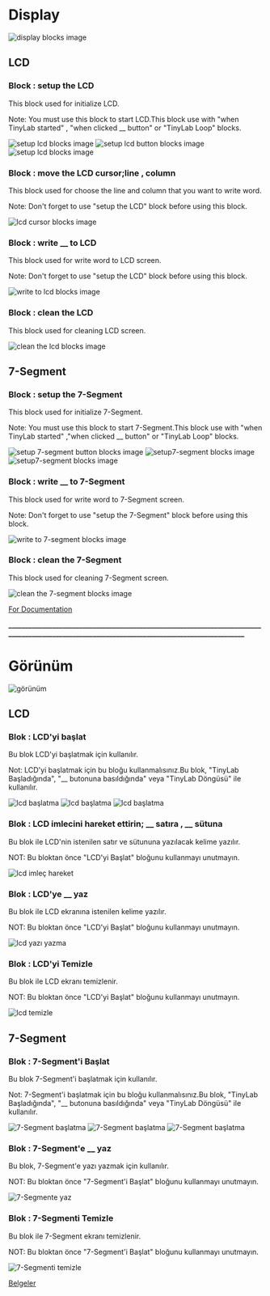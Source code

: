 # Display
![display blocks image](../../_assets/display.PNG)

## LCD

### Block : setup the LCD

This block used for initialize LCD.

Note: You must use this block to start LCD.This block use with  "when TinyLab started" , "when clicked __ button" or "TinyLab Loop" blocks.

![setup lcd blocks image](../../_assets/setup_lcd.PNG)
![setup lcd button  blocks image](../../_assets/setup_lcd_button.PNG)
![setup lcd blocks image](../../_assets/loop_lcd.PNG)

### Block : move the LCD cursor;line __, column__

This block used for choose the line and column  that you want to write word.

Note: Don't forget to use "setup the LCD" block before using this block.

![lcd cursor blocks image](../../_assets/lcd_cursor.PNG)

### Block : write __ to LCD

This block used for write word to LCD screen.

Note: Don't forget to use "setup the LCD" block before using this block.

![write to lcd blocks image](../../_assets/write_lcd.PNG)

### Block : clean the LCD

This block used for cleaning LCD screen. 

![clean the lcd blocks image](../../_assets/clean_the_lcd_block.PNG)

## 7-Segment

### Block : setup the 7-Segment

This block used for initialize 7-Segment.

Note:  You must use this block to start 7-Segment.This block use with  "when TinyLab started" ,"when clicked __ button" or "TinyLab Loop" blocks.

![setup 7-segment button blocks image](../../_assets/setup_7_button.PNG) 
![setup7-segment  blocks image](../../_assets/setup_7_segment.PNG)
![setup7-segment  blocks image](../../_assets/loop_7_segment.PNG)

### Block : write __ to 7-Segment

This block used for write word to 7-Segment screen.

Note: Don't forget to use "setup the 7-Segment" block before using this block.

![write to 7-segment blocks image](../../_assets/write_7_segment.PNG)

### Block : clean the 7-Segment

This block used for cleaning 7-Segment screen. 

![clean the 7-segment blocks image](../../_assets/clean_the_7_segment.PNG)

[For Documentation](https://github.com/Robotistan-Workspace/tinylab-mblock-extension-documentation/tree/main/doc)

**_________________________________________________________________________________________________________________________________________________**

# Görünüm

![görünüm ](../../_assets/görünüm.PNG)

## LCD

### Blok : LCD'yi başlat

Bu blok LCD'yi başlatmak için kullanılır.

Not: LCD'yi başlatmak için bu bloğu kullanmalısınız.Bu blok, "TinyLab Başladığında", "__ butonuna basıldığında" veya "TinyLab Döngüsü" ile kullanılır.

![lcd başlatma](../../_assets/lcd_başlat.PNG)
![lcd başlatma](../../_assets/lcd_buton.PNG)
![lcd başlatma](../../_assets/lcd_başlat_döngü.PNG)

### Blok : LCD imlecini hareket ettirin; __ satıra , __ sütuna

Bu blok ile LCD'nin istenilen satır ve sütununa yazılacak kelime yazılır.

NOT: Bu bloktan önce "LCD'yi Başlat" bloğunu kullanmayı unutmayın.

![lcd imleç hareket ](../../_assets/imleç.PNG)

### Blok : LCD'ye __ yaz

Bu blok ile LCD ekranına istenilen kelime yazılır.

NOT: Bu bloktan önce "LCD'yi Başlat" bloğunu kullanmayı unutmayın.

![lcd yazı yazma ](../../_assets/lcd_yaz.PNG)

### Blok : LCD'yi Temizle

Bu blok ile LCD ekranı temizlenir.

NOT: Bu bloktan önce "LCD'yi Başlat" bloğunu kullanmayı unutmayın.

![lcd temizle ](../../_assets/lcd_temizle.PNG)


## 7-Segment

### Blok : 7-Segment'i Başlat

Bu blok 7-Segment'i başlatmak için kullanılır.

Not: 7-Segment'i başlatmak için bu bloğu kullanmalısınız.Bu blok, "TinyLab Başladığında", "__ butonuna basıldığında" veya "TinyLab Döngüsü" ile kullanılır.

![7-Segment başlatma](../../_assets/7-segment_başlat.PNG)
![7-Segment başlatma](../../_assets/7segment.PNG)
![7-Segment başlatma](../../_assets/tiny_7_segment.PNG)

### Blok : 7-Segment'e __ yaz

Bu blok, 7-Segment'e yazı yazmak için kullanılır.

NOT: Bu bloktan önce "7-Segment'i Başlat" bloğunu kullanmayı unutmayın.

![7-Segmente yaz](../../_assets/7segment_yaz.PNG)

### Blok : 7-Segmenti Temizle

Bu blok ile 7-Segment ekranı temizlenir.

NOT: Bu bloktan önce "7-Segment'i Başlat" bloğunu kullanmayı unutmayın.

![7-Segmenti temizle](../../_assets/7segment_temizle.PNG)

[Belgeler](https://github.com/Robotistan-Workspace/tinylab-mblock-extension-documentation/tree/main/doc)